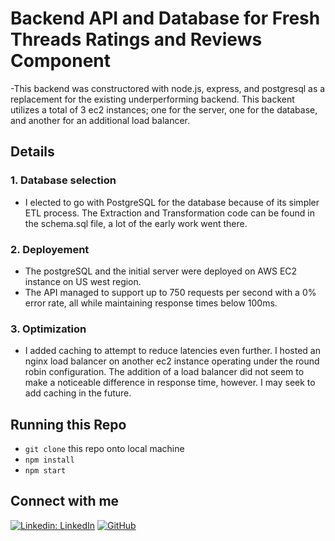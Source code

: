 # Backend API and Database for Fresh Threads Ratings and Reviews Component
-This backend was constructored with node.js, express, and postgresql as a replacement for the existing underperforming backend. This backent utilizes a total of 3 ec2 instances; one for the server, one for the database, and another for an additional load balancer.

## Details

### 1. Database selection
- I elected to go with PostgreSQL for the database because of its simpler ETL process. The Extraction and Transformation code can be found in the schema.sql file, a lot of the early work went there.

### 2. Deployement
- The postgreSQL and the initial server were deployed on AWS EC2 instance on US west region.
- The API managed to support up to 750 requests per second with a 0% error rate, all while maintaining response times below 100ms.

### 3. Optimization
- I added caching to attempt to reduce latencies even further. I hosted an nginx load balancer on another ec2 instance operating under the round robin configuration. The addition of a load balancer did not seem to make a noticeable difference in response time, however. I may seek to add caching in the future.

## Running this Repo
- `git clone` this repo onto local machine
- `npm install`
- `npm start`

## Connect with me
[![Linkedin: LinkedIn](https://img.shields.io/badge/linkedin-%230077B5.svg?style=for-the-badge&logo=linkedin&logoColor=white)](https://www.linkedin.com/in/mattwaelder/)
[![GitHub](https://img.shields.io/badge/github-%23121011.svg?style=for-the-badge&logo=github&logoColor=white)](https://github.com/mattwaelder)